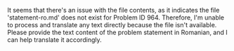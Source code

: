It seems that there's an issue with the file contents, as it indicates the file 'statement-ro.md' does not exist for Problem ID 964. Therefore, I'm unable to process and translate any text directly because the file isn't available. Please provide the text content of the problem statement in Romanian, and I can help translate it accordingly.